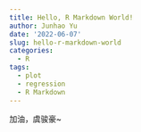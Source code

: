 ```yaml
---
title: Hello, R Markdown World!
author: Junhao Yu
date: '2022-06-07'
slug: hello-r-markdown-world
categories:
  - R
tags:
  - plot
  - regression
  - R Markdown
---
```


加油，虞骏豪~
